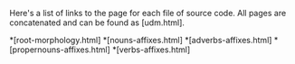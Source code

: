 Here's a list of links to the page for each file of source code. All pages are concatenated and can be found as [udm.html].

*[root-morphology.html]
*[nouns-affixes.html]
*[adverbs-affixes.html]
*[propernouns-affixes.html]
*[verbs-affixes.html]
